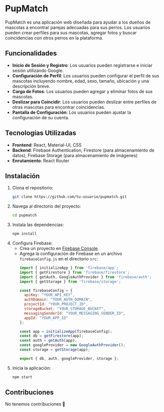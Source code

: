 # PupMatch

PupMatch es una aplicación web diseñada para ayudar a los dueños de mascotas a encontrar parejas adecuadas para sus perros. Los usuarios pueden crear perfiles para sus mascotas, agregar fotos y buscar coincidencias con otros perros en la plataforma.

## Funcionalidades

- **Inicio de Sesión y Registro**: Los usuarios pueden registrarse e iniciar sesión utilizando Google.
- **Configuración de Perfil**: Los usuarios pueden configurar el perfil de sus mascotas incluyendo nombre, edad, sexo, tamaño, ubicación y una descripción breve.
- **Carga de Fotos**: Los usuarios pueden agregar y eliminar fotos de sus mascotas.
- **Deslizar para Coincidir**: Los usuarios pueden deslizar entre perfiles de otras mascotas para encontrar coincidencias.
- **Pantalla de Configuración**: Los usuarios pueden ajustar la configuración de su cuenta.

## Tecnologías Utilizadas

- **Frontend**: React, Material-UI, CSS
- **Backend**: Firebase Authentication, Firestore (para almacenamiento de datos), Firebase Storage (para almacenamiento de imágenes)
- **Enrutamiento**: React Router

## Instalación

1. Clona el repositorio:
    ```bash
    git clone https://github.com/tu-usuario/pupmatch.git
    ```
2. Navega al directorio del proyecto:
    ```bash
    cd pupmatch
    ```
3. Instala las dependencias:
    ```bash
    npm install
    ```
4. Configura Firebase:
    - Crea un proyecto en [Firebase Console](https://console.firebase.google.com/).
    - Agrega la configuración de Firebase en un archivo `firebaseConfig.js` en el directorio `src`:
        ```javascript
        import { initializeApp } from 'firebase/app';
        import { getFirestore } from 'firebase/firestore';
        import { getAuth, GoogleAuthProvider } from 'firebase/auth';
        import { getStorage } from 'firebase/storage';

        const firebaseConfig = {
          apiKey: "YOUR_API_KEY",
          authDomain: "YOUR_AUTH_DOMAIN",
          projectId: "YOUR_PROJECT_ID",
          storageBucket: "YOUR_STORAGE_BUCKET",
          messagingSenderId: "YOUR_MESSAGING_SENDER_ID",
          appId: "YOUR_APP_ID"
        };

        const app = initializeApp(firebaseConfig);
        const db = getFirestore(app);
        const auth = getAuth(app);
        const googleProvider = new GoogleAuthProvider();
        const storage = getStorage(app);

        export { db, auth, googleProvider, storage };
        ```
5. Inicia la aplicación:
    ```bash
    npm start
    ```


## Contribuciones

No tenemos contribuciones 🤣


